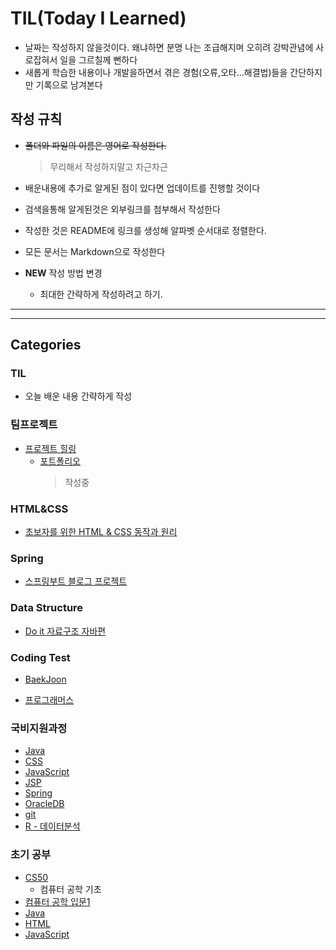 # TIL(Today I Learned)

- 날짜는 작성하지 않을것이다. 왜냐하면 분명 나는 조급해지며 오히려 강박관념에 사로잡혀서 일을 그르칠께 뻔하다
- 새롭게 학습한 내용이나 개발을하면서 겪은 경험(오류,오타...해결법)들을 간단하지만 기록으로 남겨본다

## 작성 규칙

- ~~폴더와 파일의 이름은 영어로 작성한다.~~

  > 무리해서 작성하지말고 차근차근

- 배운내용에 추가로 알게된 점이 있다면 업데이트를 진행할 것이다

- 검색을통해 알게된것은 외부링크를 첨부해서 작성한다

- 작성한 것은 README에 링크를 생성해 알파벳 순서대로 정렬한다.

- 모든 문서는 Markdown으로 작성한다

- **NEW** 작성 방법 변경
  - 최대한 간략하게 작성하려고 하기.

---

---

## Categories

### TIL

- 오늘 배운 내용 간략하게 작성

### 팀프로젝트

- [프로젝트 힐링](https://github.com/JaeHyun-Ban/TeamProject_Record)
  - [포트폴리오](https://github.com/JaeHyun-Ban/portfolio)
    > 작성중

### HTML&CSS

- [초보자를 위한 HTML & CSS 동작과 원리](https://github.com/JaeHyun-Ban/TIL/tree/master/HTML%26CSS)

### Spring

- [스프링부트 블로그 프로젝트](https://github.com/JaeHyun-Ban/TIL/tree/master/springboot)

### Data Structure

- [Do it 자료구조 자바편](https://github.com/JaeHyun-Ban/TIL/tree/master/Book/Do_it_Data_structure_Java)

### Coding Test

- [BaekJoon](https://github.com/JaeHyun-Ban/TIL/tree/master/BaekJoon)

- [프로그래머스](https://github.com/JaeHyun-Ban/TIL/tree/master/Programmers)

### 국비지원과정

- [Java](https://github.com/JaeHyun-Ban/TIL/tree/master/Gookbe/java)
- [CSS](https://github.com/JaeHyun-Ban/TIL/tree/master/Gookbe/CSS)
- [JavaScript](<https://github.com/JaeHyun-Ban/TIL/tree/master/Gookbe/JS(%EC%9E%90%EB%B0%94%EC%8A%A4%ED%81%AC%EB%A6%BD%ED%8A%B8)>)
- [JSP](https://github.com/JaeHyun-Ban/TIL/tree/master/Gookbe/JSP)
- [Spring](https://github.com/JaeHyun-Ban/TIL/tree/master/Gookbe/Spring)
- [OracleDB](https://github.com/JaeHyun-Ban/TIL/tree/master/Gookbe/database)
- [git](https://github.com/JaeHyun-Ban/TIL/tree/master/Gookbe/git)
- [R - 데이터분석](<https://github.com/JaeHyun-Ban/TIL/tree/master/Gookbe/R(%EB%8D%B0%EC%9D%B4%ED%84%B0%EB%B6%84%EC%84%9D)>)

### 초기 공부

- [CS50](<https://github.com/JaeHyun-Ban/TIL/tree/master/CS50(2019)>)
  - 컴퓨터 공학 기초
- [컴퓨터 공학 입문1](https://github.com/JaeHyun-Ban/TIL/tree/master/POSTECH%20MOOC/CS_basic1)
- [Java](https://github.com/JaeHyun-Ban/TIL/tree/master/Java)
- [HTML](https://github.com/JaeHyun-Ban/TIL/tree/master/TCP/HTML)
- [JavaScript](https://github.com/JaeHyun-Ban/TIL/tree/master/TCP/JavaScript)
